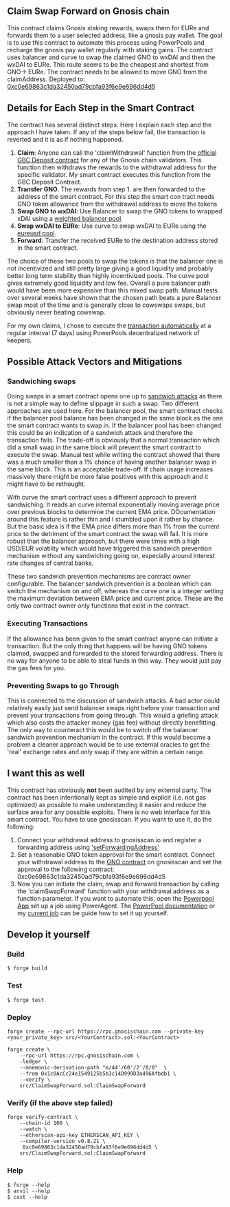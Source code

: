 ## Claim Swap Forward on Gnosis chain

This contract claims Gnosis staking rewards, swaps them for EURe and forwards them to a user selected address, like a gnosis pay wallet. The goal is to use this contract to automate this process using PowerPools and recharge the gnosis pay wallet regularly with staking gains. The contract uses balancer and curve to swap the claimed GNO to wxDAI and then the wxDAI to EURe. This route seems to be the cheapest and shortest from GNO-> EURe. The contract needs to be allowed to move GNO from the claimAddress.
Deployed to: [0xc0e69863c1da32450ad79cbfa93f6e9e696dd4d5](https://gnosisscan.io/address/0xc0e69863c1da32450ad79cbfa93f6e9e696dd4d5)

## Details for Each Step in the Smart Contract

The contract has several distinct steps. Here I explain each step and the approach I have taken. If any of the steps below fail, the transaction is reverted and it is as if nothing happened.

1. **Claim**: Anyone can call the 'claimWithdrawal' function from the [official GBC Deposit contract](https://gnosisscan.io/address/0x0B98057eA310F4d31F2a452B414647007d1645d9#writeProxyContract) for any of the Gnosis chain validators. This function then withdraws the rewards to the withdrawal address for the specific validator. My smart contract executes this function from the GBC Deposit Contract.
2. **Transfer GNO**. The rewards from step 1. are then forwarded to the address of the smart contract. For this step the smart con tract needs GNO token allowance from the withdrawal address to move the tokens
3. **Swap GNO to wxDAI**: Use Balancer to swap the GNO tokens to wrapped xDAI using a [weighted balancer pool](https://app.balancer.fi/#/gnosis-chain/pool/0xa99fd9950b5d5dceeaf4939e221dca8ca9b938ab000100000000000000000025).
4. **Swap wxDAI to EURe**: Use curve to swap wxDAI to EURe using the [eureusd pool](https://curve.fi/#/xdai/pools/eureusd/deposit).
5. **Forward**: Transfer the received EURe to the destination address stored in the smart contract.

The choice of these two pools to swap the tokens is that the balancer one is not incentivized and still pretty large giving a good liquidity and probably better long term stability than highly incentivized pools. The curve pool gives extremely good liquidity and low fee. Overall a pure balancer path would have been more expensive than this mixed swap path. Manual tests over several weeks have shown that the chosen path beats a pure Balancer swap most of the time and is generally close to cowswaps swaps, but obviously never beating cowswap.

For my own claims, I chose to execute the [transaction automatically](](https://app.powerpool.finance/#/gnosis/explorer/jobs/0x071412e301C2087A4DAA055CF4aFa2683cE1e499/0x483c7847f80a1cfdc701f74fbf8877ddf5c0d4e11f444772d4b44fee5e713b6d/)) at a regular interval (7 days) using PowerPools decentralized network of keepers.

## Possible Attack Vectors and Mitigations

### Sandwiching swaps
Doing swaps in a smart contract opens one up to [sandwich attacks](https://www.coingecko.com/learn/sandwich-attacks-prevention-crypto) as there is not a simple way to define slippage in such a swap. Two different approaches are used here. For the balancer pool, the smart contract checks if the balancer pool balance has been changed in the same block as the one the smart contract wants to swap in. If the balancer pool has been changed this could be an indication of a sandwich attack and therefore the transaction fails. The trade-off is obviously that a normal transaction which did a small swap in the same block will prevent the smart contract to execute the swap. Manual test while writing the contract showed that there was a much smaller than a 1% chance of having another balancer swap in the same block. This is an acceptable trade-off. If chain usage increases massively there might be more false positives with this approach and it might have to be rethought.

With curve the smart contract uses a different approach to prevent sandwiching. It reads an curve internal exponentially moving average price over previous blocks to determine the current EMA price. DOcumentation around this feature is rather thin and I stumbled upon it rather by chance. But the basic idea is if the EMA price differs more than 1% from the current price to the detriment of the smart contract the swap will fail. It is more robust than the balancer approach, but there were times with a high USD/EUR volatility which would have triggered this sandwich prevention mechanism without any sandwiching going on, especially around interest rate changes of central banks.

These two sandwich prevention mechanisms are contract owner configurable. The balancer sandwich prevention is a boolean which can switch the mechanism on and off, whereas the curve one is a integer setting the maximum deviation between EMA price and current price. These are the only two contract owner only functions that exist in the contract.

### Executing Transactions

If the allowance has been given to the smart contract anyone can initiate a transaction. But the only thing that happens will be having GNO tokens claimed, swapped and forwarded to the stored forwarding address. There is no way for anyone to be able to steal funds in this way. They would just pay the gas fees for you.

### Preventing Swaps to go Through

This is connected to the discussion of sandwich attacks. A bad actor could relatively easily just send balancer swaps right before your transaction and prevent your transactions from going through. This would a griefing attack which also costs the attacker money (gas fee) without directly benefitting. The only way to counteract this would be to switch off the balancer sandwich prevention mechanism in the contract. If this would become a problem a cleaner approach would be to use external oracles to get the 'real' exchange rates and only swap if they are within a certain range.

## I want this as well

This contract has obviously **not** been audited by any external party. The contract has been intentionally kept as simple and explicit (i.e. not gas optimized) as possible to make understanding it easier and reduce the surface area for any possible exploits. There is no web interface for this smart contract. You have to use gnosisscan. If you want to use it, do the following:

1. Connect your withdrawal address to gnosisscan.io and register a forwarding address using ['setForwardingAddress'](https://gnosisscan.io/address/0xc0e69863c1da32450ad79cbfa93f6e9e696dd4d5#writeContract)
2. Set a reasonable GNO token approval for the smart contract. Connect your withdrawal address to the [GNO contract](https://gnosisscan.io/address/0x9c58bacc331c9aa871afd802db6379a98e80cedb#writeProxyContract) on gnosisscan and set the approval to the following contract: 0xc0e69863c1da32450ad79cbfa93f6e9e696dd4d5
3. Now you can initiate the claim, swap and forward transaction by calling the 'claimSwapForward' function with your withdrawal address as a function parameter. If you want to automate this, open the [Powerpool App](https://app.powerpool.finance/#/gnosis/ppv2/all-jobs) set up a job using PowerAgent. The [PowerPool documentation](https://docs.powerpool.finance/powerpool-and-poweragent-network/power-agent/user-guides/i-want-to-automate-my-tasks/job-registration-guide) or my [current job](https://app.powerpool.finance/#/gnosis/explorer/jobs/0x071412e301C2087A4DAA055CF4aFa2683cE1e499/0x483c7847f80a1cfdc701f74fbf8877ddf5c0d4e11f444772d4b44fee5e713b6d/) can be guide how to set it up yourself.



## Develop it yourself

### Build

```shell
$ forge build
```

### Test

```shell
$ forge test
```

### Deploy

```shell
forge create --rpc-url https://rpc.gnosischain.com --private-key <your_private_key> src/<YourContract>.sol:<YourContract>

forge create \
    --rpc-url https://rpc.gnosischain.com \
    -ledger \
    --mnemonic-derivation-path "m/44'/60'/2'/0/0"  \
    --from 0x1c0AcCc24e1549125b5b3c14D999D3a496Afbdb1 \
    --verify \
    src/ClaimSwapForward.sol:ClaimSwapForward
```
### Verify (if the above step failed)

```shell
forge verify-contract \
    --chain-id 100 \
    --watch \
    --etherscan-api-key ETHERSCAN_API_KEY \
    --compiler-version v0.8.21 \
     0xc0e69863c1da32450ad79cbfa93f6e9e696dd4d5 \
    src/ClaimSwapForward.sol:ClaimSwapForward
```

### Help

```shell
$ forge --help
$ anvil --help
$ cast --help
```
